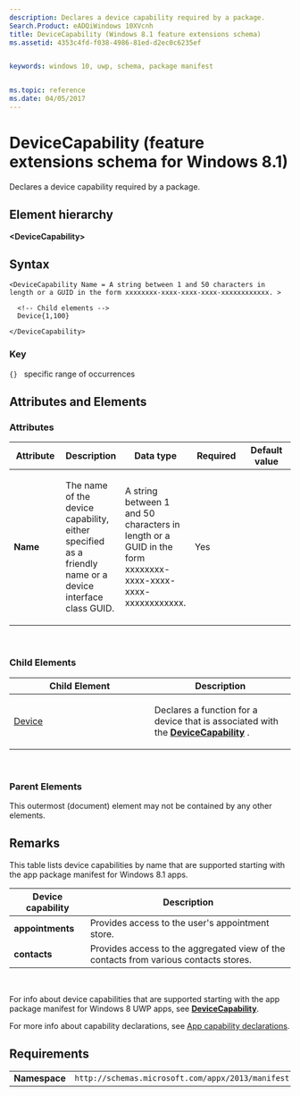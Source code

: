 ```yaml
---
description: Declares a device capability required by a package.
Search.Product: eADQiWindows 10XVcnh
title: DeviceCapability (Windows 8.1 feature extensions schema)
ms.assetid: 4353c4fd-f038-4986-81ed-d2ec0c6235ef


keywords: windows 10, uwp, schema, package manifest


ms.topic: reference
ms.date: 04/05/2017
---
```


# DeviceCapability (feature extensions schema for Windows 8.1)




Declares a device capability required by a package.

## Element hierarchy

**&lt;DeviceCapability&gt;**

## Syntax

``` syntax
<DeviceCapability Name = A string between 1 and 50 characters in length or a GUID in the form xxxxxxxx-xxxx-xxxx-xxxx-xxxxxxxxxxxx. >

  <!-- Child elements -->
  Device{1,100}

</DeviceCapability>
```

### Key

`{}`   specific range of occurrences
## Attributes and Elements


### Attributes

<table>
<colgroup>
<col width="20%" />
<col width="20%" />
<col width="20%" />
<col width="20%" />
<col width="20%" />
</colgroup>
<thead>
<tr class="header">
<th>Attribute</th>
<th>Description</th>
<th>Data type</th>
<th>Required</th>
<th>Default value</th>
</tr>
</thead>
<tbody>
<tr class="odd">
<td><strong>Name</strong></td>
<td><p>The name of the device capability, either specified as a friendly name or a device interface class GUID.</p></td>
<td>A string between 1 and 50 characters in length or a GUID in the form xxxxxxxx-xxxx-xxxx-xxxx-xxxxxxxxxxxx.</td>
<td>Yes</td>
<td></td>
</tr>
</tbody>
</table>

 

### Child Elements

<table>
<colgroup>
<col width="50%" />
<col width="50%" />
</colgroup>
<thead>
<tr class="header">
<th>Child Element</th>
<th>Description</th>
</tr>
</thead>
<tbody>
<tr class="odd">
<td><a href="element-device.md">Device</a> </td>
<td><p>Declares a function for a device that is associated with the <a href="element-devicecapability.md"><strong>DeviceCapability</strong></a> .</p></td>
</tr>
</tbody>
</table>

 

### Parent Elements

This outermost (document) element may not be contained by any other elements.

## Remarks

This table lists device capabilities by name that are supported starting with the app package manifest for Windows 8.1 apps.

| Device capability | Description                                                                          |
|-------------------|--------------------------------------------------------------------------------------|
| **appointments**  | Provides access to the user's appointment store.                                     |
| **contacts**      | Provides access to the aggregated view of the contacts from various contacts stores. |

 

For info about device capabilities that are supported starting with the app package manifest for Windows 8 UWP apps, see [**DeviceCapability**](../appxmanifestschema2010-v2/element-devicecapability.md).

For more info about capability declarations, see [App capability declarations](/previous-versions/windows/apps/hh464936(v=win.10)).

## Requirements

|               |                                                             |
|---------------|-------------------------------------------------------------|
| **Namespace** | `http://schemas.microsoft.com/appx/2013/manifest` |

 

 
